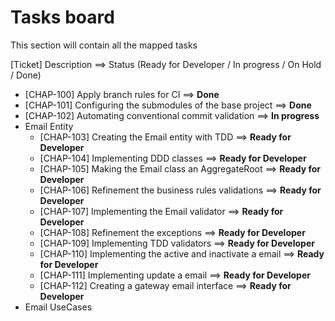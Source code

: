 # Tasks board

This section will contain all the mapped tasks

[Ticket] Description                                  ==> Status (Ready for Developer / In progress / On Hold / Done)

* [CHAP-100] Apply branch rules for CI                          ==> **Done**
* [CHAP-101] Configuring the submodules of the base project     ==> **Done**
* [CHAP-102] Automating conventional commit validation          ==> **In progress**
* Email Entity
    * [CHAP-103] Creating the Email entity with TDD             ==> **Ready for Developer**
    * [CHAP-104] Implementing DDD classes                       ==> **Ready for Developer**
    * [CHAP-105] Making the Email class an AggregateRoot        ==> **Ready for Developer**
    * [CHAP-106] Refinement the business rules validations      ==> **Ready for Developer**
    * [CHAP-107] Implementing the Email validator               ==> **Ready for Developer**
    * [CHAP-108] Refinement the exceptions                      ==> **Ready for Developer**
    * [CHAP-109] Implementing TDD validators                    ==> **Ready for Developer**
    * [CHAP-110] Implementing the active and inactivate a email ==> **Ready for Developer**
    * [CHAP-111] Implementing update a email                    ==> **Ready for Developer**
    * [CHAP-112] Creating a gateway email interface             ==> **Ready for Developer**
* Email UseCases
